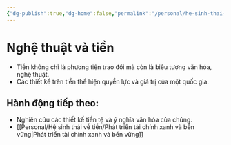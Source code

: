 ```yaml
---
{"dg-publish":true,"dg-home":false,"permalink":"/personal/he-sinh-thai-ve-tien/nghe-thuat-va-tien/","dgPassFrontmatter":true,"noteIcon":"","updated":"2025-01-14T22:17:57.732+07:00"}
---
```



# Nghệ thuật và tiền
- Tiền không chỉ là phương tiện trao đổi mà còn là biểu tượng văn hóa, nghệ thuật.
- Các thiết kế trên tiền thể hiện quyền lực và giá trị của một quốc gia.

## Hành động tiếp theo:
- Nghiên cứu các thiết kế tiền tệ và ý nghĩa văn hóa của chúng.
- [[Personal/Hệ sinh thái về tiền/Phát triển tài chính xanh và bền vững\|Phát triển tài chính xanh và bền vững]]
